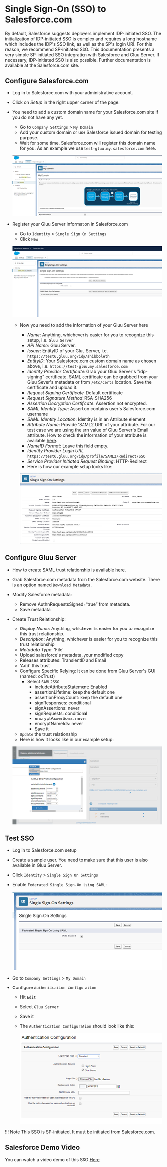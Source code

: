 # Single Sign-On (SSO) to Salesforce.com

By default, Salesforce suggests deployers implement IDP-initiated SSO. The initialization of IDP-initiated SSO is complex and requires a long hostname which includes the IDP's SSO link, as well as the SP's login URI. For this reason, we recommend SP-initiated SSO. This documentation presents a very simple SP-initiated SSO integration with Salesforce and Gluu Server. If necessary, IDP-initiated SSO is also possible. Further documentation is available at the Salesforce.com site.

## Configure Salesforce.com

- Log in to Salesforce.com with your administrative account.
- Click on _Setup_ in the right upper corner of the page.
- You need to add a custom domain name for your Salesforce.com site if
  you do not have any yet.
  - Go to `Company Settings` > `My Domain`
  - Add your custom domain or use Salesforce issued domain for testing purpose. 
  - Wait for some time. Salesforce.com will register this domain name
  for you. As an example we use `test-gluu.my.salesforce.com` here.

  ![image](../../img/integration/My_Domain.png)

* Register your Gluu Server information in Salesforce.com
   * Go to `Identity` > `Single Sign On Settings`
   * Click `New`

  ![image](../../img/integration/SSO_Settings.png)

   * Now you need to add the information of your Gluu Server here
     * _Name_: Anything, whichever is easier for you to recognize this
       setup, i.e. `Gluu Server`
     * _API Name_: Gluu Server.
     * _Issuer_: EntityID of your Gluu Server, i.e. `https://test6.gluu.org/idp/shibboleth`
     * _EntityID_: Your Salesforce.com custom domain name as chosen
       above, i.e. `https://test-gluu.my.salesforce.com`
     * _Identity Provider Certificate_: Grab your Gluu Server's "idp-signing"
       certificate. SAML certificate can be grabbed from your Gluu Sever's
       metadata or from `/etc/certs` location. Save the certificate and upload it.
     * _Request Signing Certificate_: Default certificate
     * _Request Signature Method_: RSA-SHA256
     * _Assertion Decryption Certificate_: Assertion not encrypted.
     * _SAML Identity Type_: Assertion contains user's Salesforce.com username
     * _SAML Identity Location_: Identity is in an Attribute element
     * _Attribute Name_: Provide 'SAML2 URI' of your attribute. For our test case we are using the urn value of Gluu Server's Email attribute. How to check the information of your attribute is available [here](http://www.gluu.org/docs/admin-guide/configuration/#attributes).
     * _NameID Format_: Leave this field empty.
     * _Identity Provider Login URL_: `https://test6.gluu.org/idp/profile/SAML2/Redirect/SSO`
     * _Service Provider Initiated Request Binding_: HTTP-Redirect
     * Here is how our example setup looks like:
     
     ![image](../../img/integration/Final_setup1.png)

## Configure Gluu Server

* How to create SAML trust relationship is available [here](../../admin-guide/saml.md). 
* Grab Salesforce.com metadata from the Salesforce.com website. There is
  an option named `Download Metadata`. 
* Modify Salesforce metadata: 
  * Remove AuthnRequestsSigned=“true” from metadata.
  * Save metadata
* Create Trust Relationship:
  * _Display Name_: Anything, whichever is easier for you to recognize this trust relationship.
  * _Description_: Anything, whichever is easier for you to recognize this trust relationship
  * _Metadata Type_: 'File'
  * Upload salesforce's metadata, your modified copy
  * Releases attributes: TransientID and Email
  * 'Add' this trust
  * Configure Specific Relying: It can be done from Gluu Server's GUI (named: oxTrust)
    * Select `SAML2SSO`
        * includeAttributeStatement: Enabled
        * assertionLifetime: keep the default one
        * assertionProxyCount: keep the default one
        * signResponses: conditional
        * signAssertions: never
        * signRequests: conditional
        * encryptAssertions: never
        * encryptNameIds: never
        * Save it
  * `Update` the trust relationship
  * Here is how it looks like in our example setup:

  ![image](../../img/integration/Salesforce_TrustRelationship.png)


## Test SSO

- Log in to Salesforce.com setup
- Create a sample user. You need to make sure that this user is also available in Gluu Server. 
- Click `Identity` > `Single Sign On Settings`
- Enable `Federated Single Sign-On Using SAML`: 

    ![image](../../img/integration/Salesforce_Enable_Federation_2.PNG)
   
- Go to `Company Settings` > `My Domain`
- Configure `Authentication Configuration`
  - Hit `Edit`
  - Select `Gluu Server`
  - Save it
  - The `Authentication Configuration` should look like this:
  
    ![image](../../img/integration/Authentication_Configuration.png)

!!! Note
     This SSO is SP-initiated. It must be initiated from Salesforce.com.

## Salesforce Demo Video
You can watch a video demo of this SSO [Here](https://youtu.be/cMwLan2NRFk)
